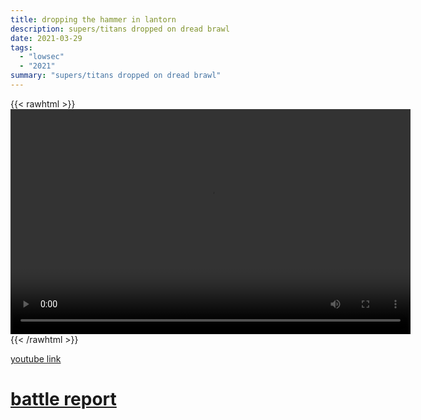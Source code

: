 ```yaml
---
title: dropping the hammer in lantorn
description: supers/titans dropped on dread brawl
date: 2021-03-29
tags:
  - "lowsec"
  - "2021"
summary: "supers/titans dropped on dread brawl"
---
```


{{< rawhtml >}}<video width="640" height="360" controls>
<source src="https://crowdfile.net/snuffed/lantorn-hammer.mp4" type="video/mp4">
Your browser does not support the video tag.</video>{{< /rawhtml >}}

[youtube link](https://www.youtube.com/watch?v=VjLyt85YMpY)

# [battle report](https://br.evetools.org/related/30002540/202103290200)
